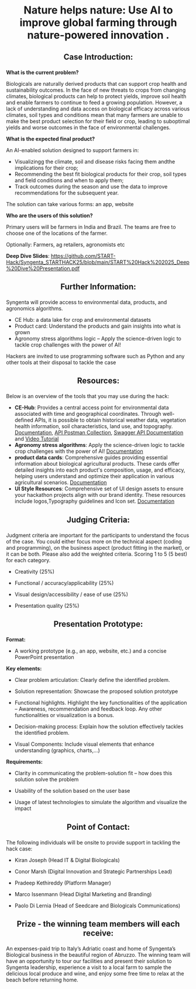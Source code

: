 # <p align="center"> Nature helps nature: Use AI to improve global farming through nature-powered innovation . </p>





## <p align="center"> Case Introduction: </p>

**What is the current problem?**

Biologicals are naturally derived products that can support crop health and sustainability outcomes. In the face of new threats to crops from changing climates, biological products can help to protect yields, improve soil health and enable farmers to continue to feed a growing population. However, a lack of understanding and data access on biological efficacy across various climates, soil types and conditions mean that many farmers are unable to make the best product selection for their field or crop, leading to suboptimal yields and worse outcomes in the face of environmental challenges.

**What is the expected final product?**

An AI-enabled solution designed to support farmers in: <Br/>
- Visualizingg the climate, soil and disease risks facing them andthe  implications for their crop; 
- Recommending the best fit biological products for their crop, soil types and field conditions and when to apply them; 
- Track outcomes during the season and use the data to improve recommendations for the subsequent year.

The solution can take various forms: an app, website

**Who are the users of this solution?**

Primary users will be farmers in India and Brazil. The teams are free to choose one of the locations of the farmer.  

Optionally: Farmers, ag retailers, agronomists etc


**Deep Dive Slides**: https://github.com/START-Hack/Syngenta_STARTHACK25/blob/main/START%20Hack%202025_Deep%20Dive%20Presentation.pdf

## <p align="center"> Further Information: </p>

Syngenta will provide access to environmental data, products, and agronomics algorithms.

- CE Hub: a data lake for crop and environmental datasets  
- Product card: Understand the products and gain insights into what is grown
- Agronomy stress algorithms logic – Apply the science-driven logic to tackle crop challenges with the power of AI!

Hackers are invited to use programming software such as Python and any other tools at their disposal to tackle the case  

##  <p align="center"> Resources: </p>
Below is an overview of the tools that you may use during the hack:

- **CE-Hub**: Provides a central access point for environmental data associated with time and geographical coordinates. Through well-defined APIs, it is possible to obtain historical weather data, vegetation health information, soil characteristics, land use, and topography.​ [Documentation](https://github.com/syngenta-digital/syngenta-start-global-hackathon-2025/blob/main/API/CEHub%20API%20Service%20Specification.docx), [API Postman Collection](https://github.com/syngenta-digital/syngenta-start-global-hackathon-2025/blob/main/API/CE%20Hub%20API's.postman_collection.json), [Swagger API Documentation](https://services.cehub.syngenta-ais.com/swagger/index.html) and [Video Tutorial](https://github.com/syngenta-digital/syngenta-start-global-hackathon-2025/blob/main/API/GMT20240319-133726_Recording_1920x1080.mp4)
- **Agronomy stress algorithms**: Apply the science-driven logic to tackle crop challenges with the power of AI! [Documentation](https://github.com/syngenta-digital/syngenta-start-global-hackathon-2025/blob/main/Model%20card/weather-based%20algorithms.pdf)
- **product data cards**: Comprehensive guides providing essential information about biological agricultural products. These cards offer detailed insights into each product's composition, usage, and efficacy, helping users understand and optimize their application in various agricultural scenarios. [Documentation](https://github.com/syngenta-digital/syngenta-start-global-hackathon-2025/tree/main/Product%20card)
- **UI Style Resources**: Comprehensive set of UI design assets to ensure your hackathon projects align with our brand identity. These resources include logos,Typography guidelines and Icon set. [Documentation](https://github.com/syngenta-digital/syngenta-start-global-hackathon-2025/blob/main/UI%20resources/Style%20Guide.pdf)


## <p align="center"> Judging Criteria: </p>
Judgment criteria are important for the participants to understand the focus of the case. You could either focus more on the technical aspect (coding and programming), on the business aspect (product fitting in the market), or it can be both. Please also add the weighted criteria. Scoring 1 to 5 (5 best) for each category.  

- Creativity (25%) 

- Functional / accuracy/applicability (25%) 

- Visual design/accessibility / ease of use (25%) 

- Presentation quality (25%)

## <p align="center"> Presentation Prototype: </p>

**Format:**

- A working prototype (e.g., an app, website, etc.) and a concise PowerPoint presentation  

**Key elements:**

- Clear problem articulation: Clearly define the identified problem. 

- Solution representation: Showcase the proposed solution prototype  

- Functional highlights. Highlight the key functionalities of the application – Awareness, recommendation and feedback loop. Any other functionalities or visualization is a bonus.  

- Decision-making process: Explain how the solution effectively tackles the identified problem. 

- Visual Components: Include visual elements that enhance understanding (graphics, charts,…)  

**Requirements:**

- Clarity in communicating the problem-solution fit – how does this solution solve the problem  

- Usability of the solution based on the user base  

- Usage of latest technologies to simulate the algorithm and visualize the impact  


## <p align="center"> Point of Contact: </p>

The following individuals will be onsite to provide support in tackling the hack case:  

- Kiran Joseph (Head IT & Digital Biologicals) 

- Conor Marsh (Digital Innovation and Strategic Partnerships Lead) 

- Pradeep Kethireddy (Platform Manager)  

- Marco Issenmann (Head Digital Marketing and Branding) 

- Paolo Di Lernia (Head of Seedcare and Biologicals Communications) 


## <p align="center"> Prize - the winning team members will each receive: </p>

An expenses-paid trip to Italy’s Adriatic coast and home of Syngenta’s Biological business in the beautiful region of Abruzzo. The winning team will have an opportunity to tour our facilities and present their solution to Syngenta leadership, experience a visit to a local farm to sample the delicious local produce and wine, and enjoy some free time to relax at the beach before returning home.    
